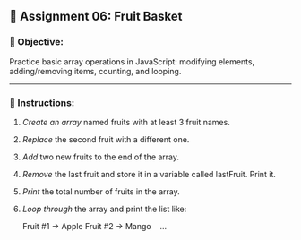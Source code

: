 ## 🍓 Assignment 06: Fruit Basket

### 🎯 Objective:

Practice basic array operations in JavaScript: modifying elements, adding/removing items, counting, and looping.

---

### 📝 Instructions:

1. _Create an array_ named fruits with at least 3 fruit names.
2. _Replace_ the second fruit with a different one.
3. _Add_ two new fruits to the end of the array.
4. _Remove_ the last fruit and store it in a variable called lastFruit. Print it.
5. _Print_ the total number of fruits in the array.
6. _Loop through_ the array and print the list like:

   Fruit #1 -> Apple
   Fruit #2 -> Mango
      ...
